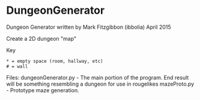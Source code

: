 # DungeonGenerator

Dungeon Generator
written by Mark Fitzgibbon (ibbolia) 
April 2015

Create a 2D dungeon "map"

Key

    * = empty space (room, hallway, etc)
    # = wall

Files:
	dungeonGenerator.py - The main portion of the program. End result will be something resembling a dungeon for use in rougelikes
	mazeProto.py - Prototype maze generation. 